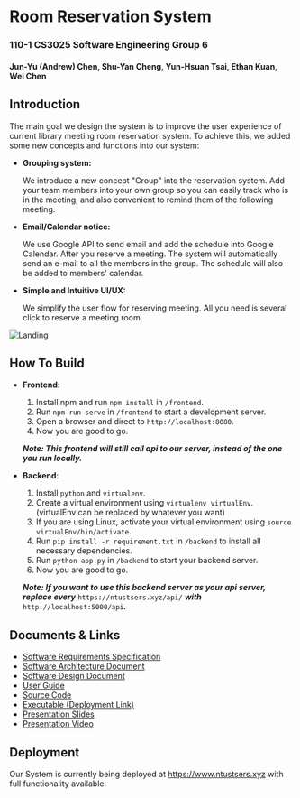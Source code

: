 # Room Reservation System
### 110-1 CS3025 Software Engineering Group 6
#### Jun-Yu (Andrew) Chen, Shu-Yan Cheng, Yun-Hsuan Tsai, Ethan Kuan, Wei Chen

## Introduction
The main goal we design the system is to improve the user experience of current library meeting room reservation system. To achieve this, we added some new concepts and functions into our system:
- **Grouping system:**

     We introduce a new concept "Group" into the reservation system. Add your team members into your own group so you can easily track who is in the meeting, and also convenient to remind them of the following meeting.
     
- **Email/Calendar notice:**

     We use Google API to send email and add the schedule into Google Calendar.  After you reserve a meeting. The system will automatically send an e-mail to all the members in the group. The schedule will also be added to members' calendar.
     
- **Simple and Intuitive UI/UX:**
     
     We simplify the user flow for reserving meeting. All you need is several click to reserve a meeting room.

![Landing](https://user-images.githubusercontent.com/64970325/150075022-592d76ca-3046-4818-b7c5-65a1a1dd3fa6.png)

## How To Build
- **Frontend**: 
     1. Install npm and run ``npm install`` in ``/frontend``. 
     2. Run ``npm run serve`` in ``/frontend`` to start a development server. 
     3. Open a browser and direct to ``http://localhost:8080``. 
     4. Now you are good to go. 
     
     ___Note: This frontend will still call api to our server, instead of the one you run locally.___
- **Backend**: 
     1. Install ``python`` and ``virtualenv``. 
     2. Create a virtual environment using ``virtualenv virtualEnv``. (virtualEnv can be replaced by whatever you want)
     3. If you are using Linux, activate your virtual environment using ``source virtualEnv/bin/activate``. 
     4. Run ``pip install -r requirement.txt`` in ``/backend`` to install all necessary dependencies. 
     5. Run ``python app.py`` in ``/backend`` to start your backend server. 
     6. Now you are good to go. 
    
     ___Note: If you want to use this backend server as your api server, replace every___ ``https://ntustsers.xyz/api/`` ___with___ ``http://localhost:5000/api``___.___
## Documents & Links
-   [Software Requirements Specification]()
-   [Software Architecture Document]()
-   [Software Design Document]()
-   [User Guide]()
-   [Source Code]()
-   [Executable (Deployment Link)](https://www.ntustsers.xyz)
-   [Presentation Slides]()
-   [Presentation Video](https://youtu.be/LAXDKqn0O7o)
## Deployment
Our System is currently being deployed at https://www.ntustsers.xyz with full functionality available.
